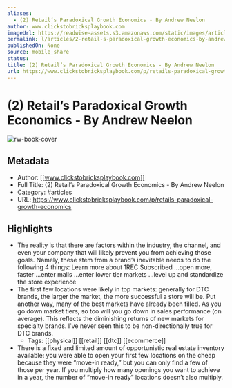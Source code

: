 ```yaml
---
aliases:
  - (2) Retail’s Paradoxical Growth Economics - By Andrew Neelon
author: www.clickstobricksplaybook.com
imageUrl: https://readwise-assets.s3.amazonaws.com/static/images/article3.5c705a01b476.png
permalink: l/articles/2-retail-s-paradoxical-growth-economics-by-andrew-neelon
publishedOn: None
source: mobile_share
status: 
title: (2) Retail’s Paradoxical Growth Economics - By Andrew Neelon
url: https://www.clickstobricksplaybook.com/p/retails-paradoxical-growth-economics
---
```

# (2) Retail’s Paradoxical Growth Economics - By Andrew Neelon

![rw-book-cover](https://readwise-assets.s3.amazonaws.com/static/images/article3.5c705a01b476.png)

## Metadata

- Author: [[www.clickstobricksplaybook.com]]
- Full Title: (2) Retail’s Paradoxical Growth Economics - By Andrew Neelon
- Category: #articles
- URL: https://www.clickstobricksplaybook.com/p/retails-paradoxical-growth-economics

## Highlights

- The reality is that there are factors within the industry, the channel, and even your company that will likely prevent you from achieving those goals. Namely, these stem from a brand’s inevitable needs to do the following 4 things:
  Learn more about 1REC
  Subscribed
  …open more, faster
  …enter malls
  …enter lower tier markets
  …level up and standardize the store experience
- The first few locations were likely in top markets: generally for DTC brands, the larger the market, the more successful a store will be. Put another way, many of the best markets have already been filled. As you go down market tiers, so too will you go down in sales performance (on average). This reflects the diminishing returns of new markets for specialty brands. I’ve never seen this to be non-directionally true for DTC brands.
    - Tags: [[physical]] [[retail]] [[dtc]] [[ecommerce]]
- There is a fixed and limited amount of opportunistic real estate inventory available: you were able to open your first few locations on the cheap because they were “move-in ready,” but you can only find a few of those per year. If you multiply how many openings you want to achieve in a year, the number of “move-in ready” locations doesn’t also multiply.
